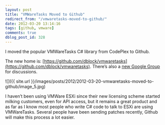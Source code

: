 ```yaml
---
layout: post
title: "VMWareTasks Moved to Github"
redirect_from: "/vmwaretasks-moved-to-github/"
date: 2012-03-20 13:14:16
tags: [github, vmware]
comments: true
dblog_post_id: 328
---
```

I moved the popular VMWareTasks C# library from CodePlex to Github.

The new home is: [https://github.com/dblock/vmwaretasks](https://github.com/dblock/vmwaretasks). There’s also a [new Google Group](https://groups.google.com/group/vmwaretasks) for discussions.

![]({{ site.url }}/images/posts/2012/2012-03-20-vmwaretasks-moved-to-github/image_5.jpg)

I haven’t been using VMWare ESXi since their new licensing scheme started milking customers, even for API access, but it remains a great product and as far as I know most people who write C# code to talk to ESXi are using VMWareTasks. Several people have been sending patches recently, Github will make this process a lot easier.
